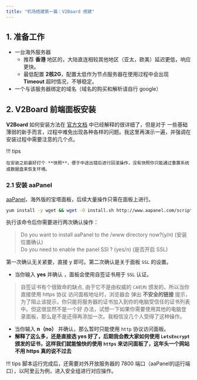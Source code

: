 ```yaml
---
title: "机场搭建第一篇：V2Board 搭建"
---
```


## 1. 准备工作

- 一台海外服务器
    - 推荐 **香港** 地区的，大陆直连相较其他地区（亚太，欧美）延迟更低，响应更快。
    - 最低配置 **2核2G**，配置太低作为节点服务器在使用过程中会出现 **Timeout** 超时情况，不够稳定。
- 一个与该服务器绑定的域名（域名的购买和解析请自行 google）


## 2. V2Board 前端面板安装

**V2Board** 如何安装方法在 [官方文档](https://v2board.com/deploy/aapanel.html) 中已经解释的很详细了，但是对于
一些基础薄弱的新手而言，过程中难免出现各种各样的问题。我这里再演示一遍，并强调在安装过程中需要注意的几个点。

!!! tips

    在安装之前最好打个 **快照**，便于中途出错后进行回滚操作，没有快照你只能通过重置系统或数据盘来恢复环境。


### 2.1  安装 aaPanel
[aaPanel](https://www.aapanel.com/new/index.html)，海外版的宝塔面板，后续大量操作只需在面板上进行。
```sh
yum install -y wget && wget -O install.sh http://www.aapanel.com/script/install_6.0_en.sh && bash install.sh
```
执行该命令后你需要进行两次确认操作：

> Do you want to install aaPanel to the /www directory now?(y/n) (安装位置确认)  
> Do you need to enable the panel SSl ? (yes/n) (是否开启 SSL)


第一次确认无关紧要，直接 y 即可。第二次确认是关于面板 `SSL` 的设置。

- 当你输入 **yes** 并确认 ，面板会使用自签证书用于 `SSL` 认证。

>自签证书有个很致命的缺点, 由于它不是由权威的 `CA机构` 颁发的，所以当你直接使用 https 协议 访问面板地址时，浏览器会
弹出 **不安全的链接** 提示，为了阻止该提示，你只能将服务器的证书加入到你的电脑受信任的证书列表中。但这很显然不是一个好
办法，试想一下如果你需要使用其他的电脑登录面板，那么是不是还得再添加一次。我相信没几个人受得了这种操作。


- 当你输入 **n（no）** 并确认，那么暂时只能使用 `http` 协议访问面板。
- **解释了这么多，还是直接选 yes 好了，后期我会教大家如何使用 `LetsEncrypt` 颁发的证书，这样我们就能愉快的使用
  `https` 来访问面板了，这年头一个网站不用 https 真的说不过去**


!!! tips
    脚本运行完成后，还需要对外开放服务器的 7800 端口（aaPanel的运行端口），以阿里云为例，进入安全组进行对应操作。



